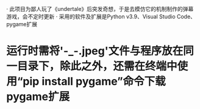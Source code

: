 · 此项目为鄙人玩了《undertale》后突发奇想，于是去模仿它的机制制作的弹幕游戏，会不定时更新
· 采用的软件及扩展是Python v3.9、Visual Studio Code、pygame扩展
# 运行时需将'-_-.jpeg'文件与程序放在同一目录下，除此之外，还需在终端中使用“pip install pygame”命令下载pygame扩展
